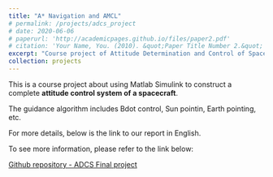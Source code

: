 ```yaml
---
title: "A* Navigation and AMCL"
# permalink: /projects/adcs_project
# date: 2020-06-06
# paperurl: 'http://academicpages.github.io/files/paper2.pdf'
# citation: 'Your Name, You. (2010). &quot;Paper Title Number 2.&quot; <i>Journal 1</i>. 1(2).'
excerpt: "Course project of Attitude Determination and Control of Spacecrafts <br/><img src='/images/ADCS_project.PNG'>"
collection: projects
---
```

<!-- Todo: revise the image. -->
This is a course project about using Matlab Simulink to construct a complete **attitude control system of a spacecraft**.

The guidance algorithm includes Bdot control, Sun pointin, Earth pointing, etc.

For more details, below is the link to our report in English.

To see more information, please refer to the link below:

[Github repository - ADCS Final project]()

<!-- Recommended citation: Your Name, You. (2010). "Paper Title Number 2." <i>Journal 1</i>. 1(2). -->
